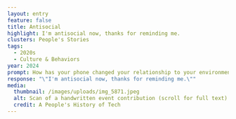 ```yaml
---
layout: entry
feature: false
title: Antisocial
highlight: I'm antisocial now, thanks for reminding me.
clusters: People's Stories
tags:
  - 2020s
  - Culture & Behaviors
year: 2024
prompt: How has your phone changed your relationship to your environment?
response: "\"I'm antisocial now, thanks for reminding me.\""
media:
  thumbnail: /images/uploads/img_5871.jpeg
  alt: Scan of a handwritten event contribution (scroll for full text)
  credit: A People's History of Tech
---
```

